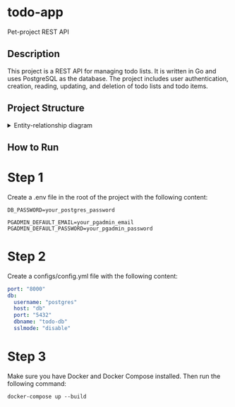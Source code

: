 # todo-app

Pet-project REST API

## Description

This project is a REST API for managing todo lists. It is written in Go and uses PostgreSQL as the database. The project includes user authentication, creation, reading, updating, and deletion of todo lists and todo items.

## Project Structure

<details>
  <summary>Entity-relationship diagram</summary>
  <p align="center">
    <img src=https://github.com/user-attachments/assets/25fea2ec-c29e-40fd-92e5-012dd419648b
 width=50% />
  </p>
</details>

## How to Run


# Step 1 
Сreate a .env file in the root of the project with the following content:
``` .env
DB_PASSWORD=your_postgres_password

PGADMIN_DEFAULT_EMAIL=your_pgadmin_email
PGADMIN_DEFAULT_PASSWORD=your_pgadmin_password
```

# Step 2
Create a configs/config.yml file with the following content:

``` .yml
port: "8000"
db:
  username: "postgres"
  host: "db"
  port: "5432"
  dbname: "todo-db"
  sslmode: "disable"
```

# Step 3
Make sure you have Docker and Docker Compose installed. Then run the following command:
```
docker-compose up --build
```
